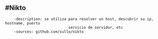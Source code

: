 ## #Nikto

		-description: se utiliza para resolver un host, descubrir su ip, hostname, puerto
								 servicio de servidor, etc
		-sources: github.com/sullo/nikto